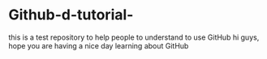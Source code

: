 # Github-d-tutorial-
this is a  test  repository to help people to understand to use GitHub 
hi guys, hope you are having a nice day learning about GitHub
